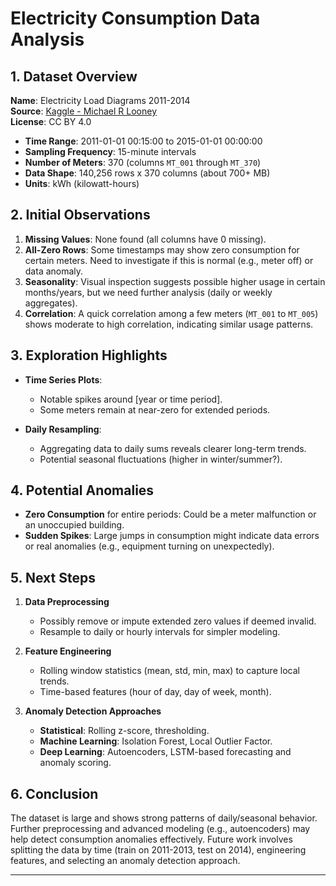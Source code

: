 # Electricity Consumption Data Analysis

## 1. Dataset Overview

**Name**: Electricity Load Diagrams 2011-2014  
**Source**: [Kaggle - Michael R Looney](https://www.kaggle.com/datasets/michaelrlooney/electricity-load-diagrams-2011-2014)  
**License**: CC BY 4.0

- **Time Range**: 2011-01-01 00:15:00 to 2015-01-01 00:00:00  
- **Sampling Frequency**: 15-minute intervals  
- **Number of Meters**: 370 (columns `MT_001` through `MT_370`)  
- **Data Shape**: 140,256 rows x 370 columns (about 700+ MB)  
- **Units**: kWh (kilowatt-hours)

## 2. Initial Observations

1. **Missing Values**: None found (all columns have 0 missing).  
2. **All-Zero Rows**: Some timestamps may show zero consumption for certain meters. Need to investigate if this is normal (e.g., meter off) or data anomaly.  
3. **Seasonality**: Visual inspection suggests possible higher usage in certain months/years, but we need further analysis (daily or weekly aggregates).  
4. **Correlation**: A quick correlation among a few meters (`MT_001` to `MT_005`) shows moderate to high correlation, indicating similar usage patterns.

## 3. Exploration Highlights

- **Time Series Plots**:  
  - Notable spikes around [year or time period].  
  - Some meters remain at near-zero for extended periods.  

- **Daily Resampling**:  
  - Aggregating data to daily sums reveals clearer long-term trends.  
  - Potential seasonal fluctuations (higher in winter/summer?).

## 4. Potential Anomalies

- **Zero Consumption** for entire periods: Could be a meter malfunction or an unoccupied building.  
- **Sudden Spikes**: Large jumps in consumption might indicate data errors or real anomalies (e.g., equipment turning on unexpectedly).

## 5. Next Steps

1. **Data Preprocessing**  
   - Possibly remove or impute extended zero values if deemed invalid.  
   - Resample to daily or hourly intervals for simpler modeling.

2. **Feature Engineering**  
   - Rolling window statistics (mean, std, min, max) to capture local trends.  
   - Time-based features (hour of day, day of week, month).

3. **Anomaly Detection Approaches**  
   - **Statistical**: Rolling z-score, thresholding.  
   - **Machine Learning**: Isolation Forest, Local Outlier Factor.  
   - **Deep Learning**: Autoencoders, LSTM-based forecasting and anomaly scoring.

## 6. Conclusion

The dataset is large and shows strong patterns of daily/seasonal behavior. Further preprocessing and advanced modeling (e.g., autoencoders) may help detect consumption anomalies effectively. Future work involves splitting the data by time (train on 2011-2013, test on 2014), engineering features, and selecting an anomaly detection approach.

---
